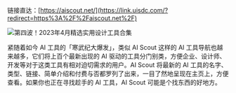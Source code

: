 链接直达：[https://aiscout.net/](https://link.uisdc.com/?redirect=https%3A%2F%2Faiscout.net%2F)

![第四波！2023年4月精选实用设计工具合集](https://image.uisdc.com/wp-content/uploads/2023/04/wa2.png)

紧随着如今 AI 工具的「寒武纪大爆发」，类似 AI Scout 这样的 AI 工具导航也越来越多，它们将上百个最新出现的 AI 驱动的工具分门别类，方便企业、设计师、开发等对于这类工具有相对迫切需求的用户。AI Scout 将最新的 AI 工具的名字、类型、链接、简单介绍和付费与否都罗列了出来，一目了然地呈现在主页上，方便查看。如果你也正在寻找趁手的 AI 工具，AI Scout 可能是个找东西的好地方。